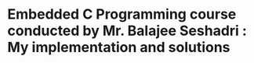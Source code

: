 # Embedded C Programming course conducted by Mr. Balajee Seshadri : My implementation and solutions
